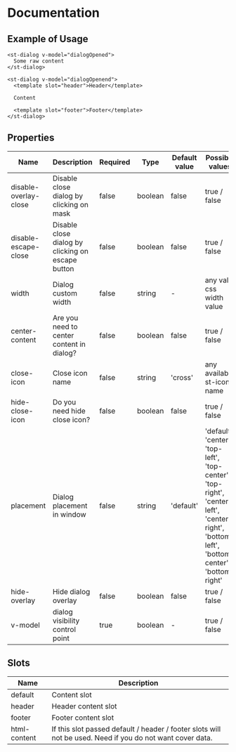 # Documentation

## Example of Usage

```vue
<st-dialog v-model="dialogOpened">
  Some raw content
</st-dialog>

<st-dialog v-model="dialogOpenend">
  <template slot="header">Header</template>

  Content

  <template slot="footer">Footer</template>
</st-dialog>
```

## Properties

| Name | Description | Required | Type | Default value | Possible values |
| --- | --- | --- | --- | --- | --- |
| disable-overlay-close | Disable close dialog by clicking on mask | false | boolean | false | true / false |
| disable-escape-close | Disable close dialog by clicking on escape button | false | boolean | false | true / false |
| width | Dialog custom width | false | string | - | any valid css width value |
| center-content | Are you need to center content in dialog? | false | boolean | false | true / false |
| close-icon | Close icon name | false | string | 'cross' | any available st-icon name |
| hide-close-icon | Do you need hide close icon? | false | boolean | false | true / false |
| placement | Dialog placement in window | false | string | 'default' | 'default', 'center', 'top-left', 'top-center', 'top-right', 'center-left', 'center-right', 'bottom-left', 'bottom-center', 'bottom-right' |
| hide-overlay | Hide dialog overlay | false | boolean | false | true / false |
| v-model | dialog visibility control point | true | boolean | - | true / false |

## Slots

| Name | Description |
| --- | --- |
| default | Content slot |
| header | Header content slot |
| footer | Footer content slot |
| html-content | If this slot passed default / header / footer slots will not be used. Need if you do not want cover data. |
